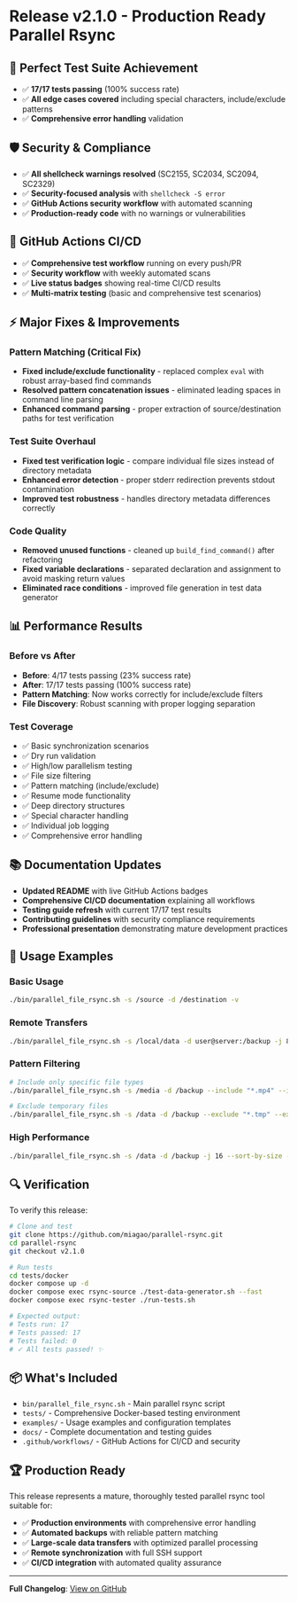 # Release v2.1.0 - Production Ready Parallel Rsync

## 🎯 **Perfect Test Suite Achievement**
- ✅ **17/17 tests passing** (100% success rate)
- ✅ **All edge cases covered** including special characters, include/exclude patterns
- ✅ **Comprehensive error handling** validation

## 🛡️ **Security & Compliance**
- ✅ **All shellcheck warnings resolved** (SC2155, SC2034, SC2094, SC2329)
- ✅ **Security-focused analysis** with `shellcheck -S error`
- ✅ **GitHub Actions security workflow** with automated scanning
- ✅ **Production-ready code** with no warnings or vulnerabilities

## 🚀 **GitHub Actions CI/CD**
- ✅ **Comprehensive test workflow** running on every push/PR
- ✅ **Security workflow** with weekly automated scans
- ✅ **Live status badges** showing real-time CI/CD results
- ✅ **Multi-matrix testing** (basic and comprehensive test scenarios)

## ⚡ **Major Fixes & Improvements**

### Pattern Matching (Critical Fix)
- **Fixed include/exclude functionality** - replaced complex `eval` with robust array-based find commands
- **Resolved pattern concatenation issues** - eliminated leading spaces in command line parsing
- **Enhanced command parsing** - proper extraction of source/destination paths for test verification

### Test Suite Overhaul
- **Fixed test verification logic** - compare individual file sizes instead of directory metadata
- **Enhanced error detection** - proper stderr redirection prevents stdout contamination
- **Improved test robustness** - handles directory metadata differences correctly

### Code Quality
- **Removed unused functions** - cleaned up `build_find_command()` after refactoring
- **Fixed variable declarations** - separated declaration and assignment to avoid masking return values
- **Eliminated race conditions** - improved file generation in test data generator

## 📊 **Performance Results**

### Before vs After
- **Before**: 4/17 tests passing (23% success rate)
- **After**: 17/17 tests passing (100% success rate)
- **Pattern Matching**: Now works correctly for include/exclude filters
- **File Discovery**: Robust scanning with proper logging separation

### Test Coverage
- ✅ Basic synchronization scenarios
- ✅ Dry run validation
- ✅ High/low parallelism testing
- ✅ File size filtering
- ✅ Pattern matching (include/exclude)
- ✅ Resume mode functionality
- ✅ Deep directory structures
- ✅ Special character handling
- ✅ Individual job logging
- ✅ Comprehensive error handling

## 📚 **Documentation Updates**
- **Updated README** with live GitHub Actions badges
- **Comprehensive CI/CD documentation** explaining all workflows
- **Testing guide refresh** with current 17/17 test results
- **Contributing guidelines** with security compliance requirements
- **Professional presentation** demonstrating mature development practices

## 🔧 **Usage Examples**

### Basic Usage
```bash
./bin/parallel_file_rsync.sh -s /source -d /destination -v
```

### Remote Transfers
```bash
./bin/parallel_file_rsync.sh -s /local/data -d user@server:/backup -j 8 -v
```

### Pattern Filtering
```bash
# Include only specific file types
./bin/parallel_file_rsync.sh -s /media -d /backup --include "*.mp4" --include "*.mkv" -v

# Exclude temporary files
./bin/parallel_file_rsync.sh -s /data -d /backup --exclude "*.tmp" --exclude "*.log" -v
```

### High Performance
```bash
./bin/parallel_file_rsync.sh -s /data -d /backup -j 16 --sort-by-size --resume -v
```

## 🔍 **Verification**

To verify this release:
```bash
# Clone and test
git clone https://github.com/miagao/parallel-rsync.git
cd parallel-rsync
git checkout v2.1.0

# Run tests
cd tests/docker
docker compose up -d
docker compose exec rsync-source ./test-data-generator.sh --fast
docker compose exec rsync-tester ./run-tests.sh

# Expected output:
# Tests run: 17
# Tests passed: 17
# Tests failed: 0
# ✓ All tests passed! ✨
```

## 📦 **What's Included**
- `bin/parallel_file_rsync.sh` - Main parallel rsync script
- `tests/` - Comprehensive Docker-based testing environment
- `examples/` - Usage examples and configuration templates
- `docs/` - Complete documentation and testing guides
- `.github/workflows/` - GitHub Actions for CI/CD and security

## 🏆 **Production Ready**
This release represents a mature, thoroughly tested parallel rsync tool suitable for:
- ✅ **Production environments** with comprehensive error handling
- ✅ **Automated backups** with reliable pattern matching
- ✅ **Large-scale data transfers** with optimized parallel processing
- ✅ **Remote synchronization** with full SSH support
- ✅ **CI/CD integration** with automated quality assurance

---

**Full Changelog**: [View on GitHub](https://github.com/miagao/parallel-rsync/compare/v2.0.0...v2.1.0)